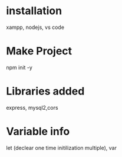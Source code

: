 # installation
xampp, nodejs, vs code

# Make Project
npm init -y

# Libraries added
express, mysql2,cors

# Variable info
let (declear one time initilization multiple), var